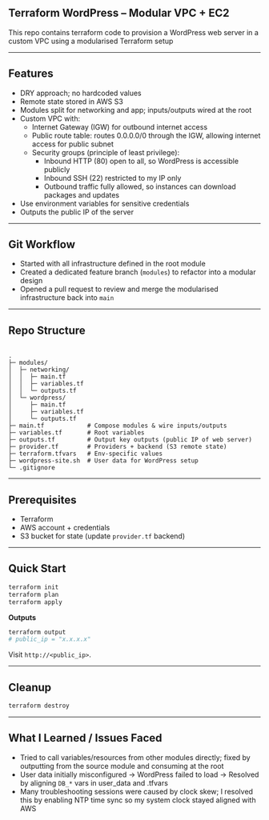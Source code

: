 ## Terraform WordPress – Modular VPC + EC2

This repo contains terraform code to provision a WordPress web server in a custom VPC using a modularised Terraform setup

---

## Features
- DRY approach; no hardcoded values
- Remote state stored in AWS S3
- Modules split for networking and app; inputs/outputs wired at the root
- Custom VPC with:
  - Internet Gateway (IGW) for outbound internet access
  - Public route table: routes 0.0.0.0/0 through the IGW, allowing internet access for public subnet
  - Security groups (principle of least privilege):
      - Inbound HTTP (80) open to all, so WordPress is accessible publicly
      - Inbound SSH (22) restricted to my IP only
      - Outbound traffic fully allowed, so instances can download packages and updates
- Use environment variables for sensitive credentials
- Outputs the public IP of the server

---

## Git Workflow

- Started with all infrastructure defined in the root module
- Created a dedicated feature branch (`modules`) to refactor into a modular design 
- Opened a pull request to review and merge the modularised infrastructure back into `main`

---

## Repo Structure
```

.
├─ modules/
│  ├─ networking/
│  │  ├─ main.tf
│  │  ├─ variables.tf
│  │  └─ outputs.tf
│  └─ wordpress/
│     ├─ main.tf
│     ├─ variables.tf
│     └─ outputs.tf
├─ main.tf            # Compose modules & wire inputs/outputs
├─ variables.tf       # Root variables
├─ outputs.tf         # Output key outputs (public IP of web server)
├─ provider.tf        # Providers + backend (S3 remote state)
├─ terraform.tfvars   # Env-specific values
├─ wordpress-site.sh  # User data for WordPress setup
└─ .gitignore

````

---

## Prerequisites
- Terraform
- AWS account + credentials
- S3 bucket for state (update `provider.tf` backend)

---

## Quick Start
```bash
terraform init
terraform plan
terraform apply
````

**Outputs**

```bash
terraform output
# public_ip = "x.x.x.x"
```

Visit `http://<public_ip>`.

---

## Cleanup

```bash
terraform destroy
```

---

## What I Learned / Issues Faced

* Tried to call variables/resources from other modules directly; fixed by outputting from the source module and consuming at the root
* User data initially misconfigured → WordPress failed to load -> Resolved by aligning `DB_*` vars in user_data and .tfvars
* Many troubleshooting sessions were caused by clock skew; I resolved this by enabling NTP time sync so my system clock stayed aligned with AWS

